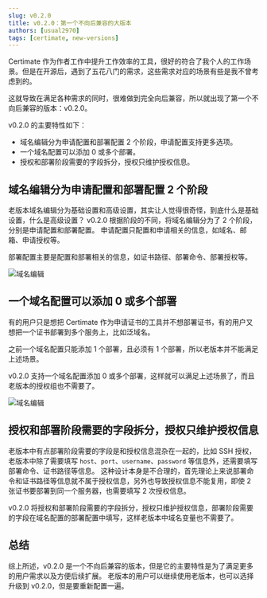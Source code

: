 ```yaml
---
slug: v0.2.0
title: v0.2.0：第一个不向后兼容的大版本
authors: [usual2970]
tags: [certimate, new-versions]
---
```


Certimate 作为作者工作中提升工作效率的工具，很好的符合了我个人的工作场景。但是在开源后，遇到了五花八门的需求，这些需求对应的场景有些是我不曾考虑到的。

这就导致在满足各种需求的同时，很难做到完全向后兼容，所以就出现了第一个不向后兼容的版本：v0.2.0。

<!-- truncate -->

v0.2.0 的主要特性如下：

- 域名编辑分为申请配置和部署配置 2 个阶段，申请配置支持更多选项。
- 一个域名配置可以添加 0 或多个部署。
- 授权和部署阶段需要的字段拆分，授权只维护授权信息。

## 域名编辑分为申请配置和部署配置 2 个阶段

老版本域名编辑分为基础设置和高级设置，其实让人觉得很奇怪，到底什么是基础设置，什么是高级设置？
v0.2.0 根据阶段的不同，将域名编辑分为了 2 个阶段，分别是申请配置和部署配置。
申请配置只配置和申请相关的信息，如域名、邮箱、申请授权等。

部署配置主要是配置和部署相关的信息，如证书路径、部署命令、部署授权等。

![域名编辑](https://i.imgur.com/kk1vVCf.png)

## 一个域名配置可以添加 0 或多个部署

有的用户只是想把 Certimate 作为申请证书的工具并不想部署证书，有的用户又想把一个证书部署到多个服务上，比如泛域名。

之前一个域名配置只能添加 1 个部署，且必须有 1 个部署，所以老版本并不能满足上述场景。

v0.2.0 支持一个域名配置添加 0 或多个部署，这样就可以满足上述场景了，而且老版本的授权组也不需要了。

![域名编辑](https://i.imgur.com/ylLx8pn.png)

## 授权和部署阶段需要的字段拆分，授权只维护授权信息

老版本中有点部署阶段需要的字段是和授权信息混杂在一起的，比如 SSH 授权，老版本中除了需要填写 `host`、`port`、`username`、`password` 等信息外，还需要填写部署命令、证书路径等信息。
这种设计本身是不合理的，首先理论上来说部署命令和证书路径等信息就不属于授权信息，另外也导致授权信息不能复用，即使 2 张证书要部署到同一个服务器，也需要填写 2 次授权信息。

v0.2.0 将授权和部署阶段需要的字段拆分，授权只维护授权信息，部署阶段需要的字段在域名配置的部署配置中填写，这样老版本中域名变量也不需要了。

## 总结

综上所述，v0.2.0 是一个不向后兼容的版本，但是它的主要特性是为了满足更多的用户需求以及方便后续扩展。
老版本的用户可以继续使用老版本，也可以选择升级到 v0.2.0，但是要重新配置一遍。
